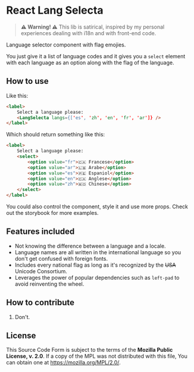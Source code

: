 # React Lang Selecta

> **⚠ Warning! ⚠** This lib is satirical, inspired by my personal experiences dealing with i18n and with front-end code.  

Language selector component with flag emojies.  

You just give it a list of language codes and it gives you a `select` element with each language as an option along with the flag of the language.  

## How to use

Like this:  

```html
<label>
    Select a language please:
    <LangSelecta langs={['es', 'zh', 'en', 'fr', 'ar']} />
</label>
```

Which should return something like this:  

```html
<label>
    Select a language please:
    <select>
        <option value="fr">🇨🇦 Francese</option>
        <option value="ar">🇱🇧 Arabe</option>
        <option value="es">🇵🇪 Espaniol</option>
        <option value="en">🇨🇦 Anglese</option>
        <option value="zh">🇲🇴 Chinese</option>
    </select>
</label>
```

You could also control the component, style it and use more props. Check out the storybook for more examples.  

## Features included

- Not knowing the difference between a language and a locale.  
- Language names are all written in the international language so you don't get confused with foreign fonts.  
- Includes every national flag as long as it's recognized by the ~~USA~~ Unicode Consortium.  
- Leverages the power of popular dependencies such as `left-pad` to avoid reinventing the wheel.  

## How to contribute

1. Don't.  

## License

This Source Code Form is subject to the terms of the **Mozilla Public License, v. 2.0**. If a copy of the MPL was not distributed with this file, You can obtain one at https://mozilla.org/MPL/2.0/.  
